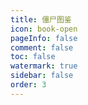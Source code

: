 ```yaml
---
title: 僵尸图鉴
icon: book-open
pageInfo: false
comment: false
toc: false
watermark: true
sidebar: false
order: 3
---
```


<script setup>
    import { createApp,provide } from 'vue';
    import Almanac from '@source/components/zombiesAlmanac/App.vue';
    provide("i18nLanguage",'zh');
</script>

<Almanac />
